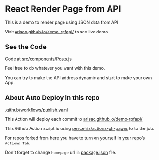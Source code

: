 # React Render Page from API

This is a demo to render page using JSON data from API

Visit [arisac.github.io/demo-rpfapi/](https://arisac.github.io/demo-rpfapi/) to see live demo

## See the Code

Code at [src/components/Posts.js](src/components/Posts.js)

Feel free to do whatever you want with this demo.

You can try to make the API address dynamic and start to make your own App.

## About Auto Deploy in this repo

[.github/workflows/publish.yaml](.github/workflows/publish.yaml)

This Action will deploy each commit to [arisac.github.io/demo-rpfapi/](https://arisac.github.io/demo-rpfapi/)

This Github Action script is using [peaceiris/actions-gh-pages](https://github.com/peaceiris/actions-gh-pages) to to the job.

For repos forked from here you have to turn on yourself in your repo's `Actions Tab`.

Don't forget to change `homepage` url in [package.json](package.json) file.